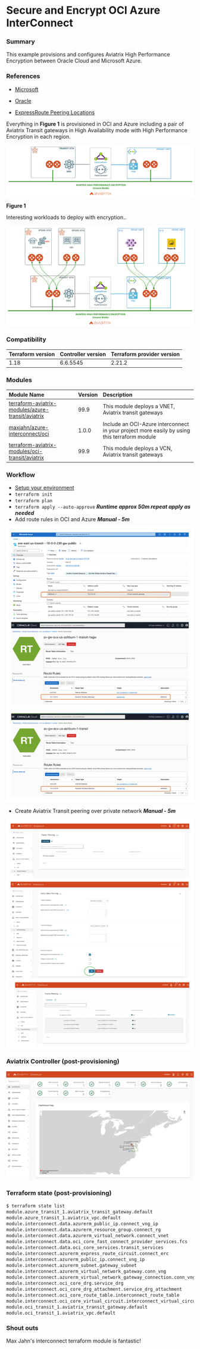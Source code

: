 # Secure and Encrypt OCI Azure InterConnect
### Summary

This example provisions and configures Aviatrix High Performance Encryption between Oracle Cloud and Microsoft Azure.

### References

- [Microsoft](https://docs.microsoft.com/en-us/azure/virtual-machines/workloads/oracle/oracle-oci-overview#region-availability)

- [Oracle](https://www.oracle.com/cloud/azure-interconnect/)

- [ExpressRoute Peering Locations](https://docs.microsoft.com/en-us/azure/expressroute/expressroute-locations)

Everything in **Figure 1** is provisioned in OCI and Azure including a pair of Aviatrix Transit gateways in High Availability mode with High Performance Encryption in each region.

<img src="img/oci-azure-interconnect.png">

**Figure 1**

Interesting workloads to deploy with encryption..

<img src="img/oci-azure-ic-patterns.png">

### Compatibility
Terraform version | Controller version | Terraform provider version
:--- | :--- | :---
1.18 | 6.6.5545 | 2.21.2

### Modules

Module Name | Version | Description
:--- | :--- | :---
[terraform-aviatrix-modules/azure-transit/aviatrix](https://registry.terraform.io/modules/terraform-aviatrix-modules/azure-transit/aviatrix/latest) | 99.9 | This module deploys a VNET, Aviatrix transit gateways
[maxjahn/azure-interconnect/oci](https://registry.terraform.io/modules/terraform-aviatrix-modules/azure-spoke/aviatrix/latest) | 1.0.0 | Include an OCI-Azure interconnect in your project more easily by using this terraform module
[terraform-aviatrix-modules/oci-transit/aviatrix](https://registry.terraform.io/modules/terraform-aviatrix-modules/oci-transit/aviatrix/latest) | 99.9 | This module deploys a VCN, Aviatrix transit gateways 


### Workflow

- [Setup your environment](quick-start.md)
- ```terraform init```
- ```terraform plan```
- ```terraform apply --auto-approve``` **_Runtime approx 50m repeat apply as needed_**
- Add route rules in OCI and Azure **_Manual - 5m_**
<img src="img/manual-routes.png">

- Create Aviatrix Transit peering over private network **_Manual - 5m_**
<img src="img/transit-peering-setup.png">

### Aviatrix Controller (post-provisioning)
<img src="img/dashboard-view.png">

### Terraform state (post-provisioning)

```
$ terraform state list
module.azure_transit_1.aviatrix_transit_gateway.default
module.azure_transit_1.aviatrix_vpc.default
module.interconnect.data.azurerm_public_ip.connect_vng_ip
module.interconnect.data.azurerm_resource_group.connect_rg
module.interconnect.data.azurerm_virtual_network.connect_vnet
module.interconnect.data.oci_core_fast_connect_provider_services.fcs
module.interconnect.data.oci_core_services.transit_services
module.interconnect.azurerm_express_route_circuit.connect_erc
module.interconnect.azurerm_public_ip.connect_vng_ip
module.interconnect.azurerm_subnet.gateway_subnet
module.interconnect.azurerm_virtual_network_gateway.conn_vng
module.interconnect.azurerm_virtual_network_gateway_connection.conn_vng_gw
module.interconnect.oci_core_drg.service_drg
module.interconnect.oci_core_drg_attachment.service_drg_attachment
module.interconnect.oci_core_route_table.interconnect_route_table
module.interconnect.oci_core_virtual_circuit.interconnect_virtual_circuit
module.oci_transit_1.aviatrix_transit_gateway.default
module.oci_transit_1.aviatrix_vpc.default
```

### Shout outs

Max Jahn's interconnect terraform module is fantastic!